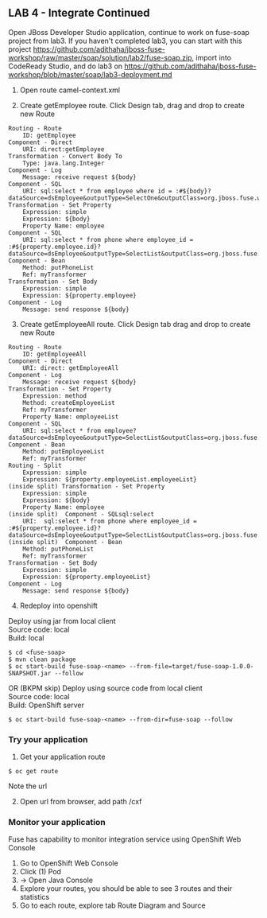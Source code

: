 
## LAB 4 - Integrate Continued

Open JBoss Developer Studio application, continue to work on fuse-soap project from lab3. If you haven't completed lab3, you can start with this project https://github.com/adithaha/jboss-fuse-workshop/raw/master/soap/solution/lab2/fuse-soap.zip, import into CodeReady Studio, and do lab3 on https://github.com/adithaha/jboss-fuse-workshop/blob/master/soap/lab3-deployment.md

1. Open route camel-context.xml  

2. Create getEmployee route. Click Design tab, drag and drop to create new Route
```
Routing - Route
	ID: getEmployee
Component - Direct
	URI: direct:getEmployee
Transformation - Convert Body To
	Type: java.lang.Integer
Component - Log
	Message: receive request ${body}
Component - SQL
	URI: sql:select * from employee where id = :#${body}?dataSource=dsEmployee&outputType=SelectOne&outputClass=org.jboss.fuse.workshop.soap.Employee
Transformation - Set Property
	Expression: simple
	Expression: ${body}
	Property Name: employee
Component - SQL
	URI: sql:select * from phone where employee_id = :#${property.employee.id}?dataSource=dsEmployee&outputType=SelectList&outputClass=org.jboss.fuse.workshop.soap.Phone
Component - Bean
	Method: putPhoneList
	Ref: myTransformer
Transformation - Set Body
	Expression: simple
	Expression: ${property.employee}
Component - Log
	Message: send response ${body}
```

3. Create getEmployeeAll route. Click Design tab drag and drop to create new Route

```
Routing - Route
	ID: getEmployeeAll
Component - Direct
	URI: direct: getEmployeeAll
Component - Log
	Message: receive request ${body}
Transformation - Set Property
	Expression: method
	Method: createEmployeeList
	Ref: myTransformer
	Property Name: employeeList
Component - SQL
	URI: sql:select * from employee?dataSource=dsEmployee&outputType=SelectList&outputClass=org.jboss.fuse.workshop.soap.Employee
Component - Bean
	Method: putEmployeeList
	Ref: myTransformer
Routing - Split
	Expression: simple
	Expression: ${property.employeeList.employeeList}
(inside split) Transformation - Set Property
	Expression: simple
	Expression: ${body}
	Property Name: employee
(inside split) 	Component - SQLsql:select
	URI:  sql:select * from phone where employee_id = :#${property.employee.id}?dataSource=dsEmployee&outputType=SelectList&outputClass=org.jboss.fuse.workshop.soap.Phone
(inside split) 	Component - Bean
	Method: putPhoneList
	Ref: myTransformer	
Transformation - Set Body
	Expression: simple
	Expression: ${property.employeeList}
Component - Log
	Message: send response ${body}
```

4. Redeploy into openshift

Deploy using jar from local client  
Source code: local  
Build: local
```
$ cd <fuse-soap>
$ mvn clean package
$ oc start-build fuse-soap-<name> --from-file=target/fuse-soap-1.0.0-SNAPSHOT.jar --follow
```

OR
(BKPM skip)
Deploy using source code from local client  
Source code: local  
Build: OpenShift server
```
$ oc start-build fuse-soap-<name> --from-dir=fuse-soap --follow
```

### Try your application

1. Get your application route
```
$ oc get route
```
Note the url  

2. Open url from browser, add path /cxf

### Monitor your application

Fuse has capability to monitor integration service using OpenShift Web Console
1. Go to OpenShift Web Console
2. Click (1) Pod
3. -> Open Java Console
4. Explore your routes, you should be able to see 3 routes and their statistics
5. Go to each route, explore tab Route Diagram and Source

